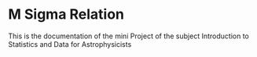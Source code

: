 # M Sigma Relation
 This is the documentation of the mini Project of the subject  Introduction to Statistics and Data for Astrophysicists
